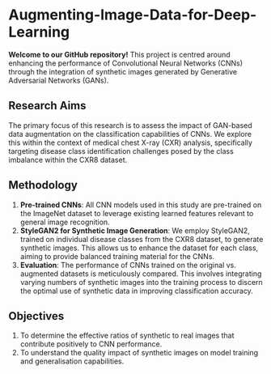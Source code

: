 # Augmenting-Image-Data-for-Deep-Learning

**Welcome to our GitHub repository!** This project is centred around enhancing the performance of Convolutional Neural Networks (CNNs) through the integration of synthetic images generated by Generative Adversarial Networks (GANs).

## Research Aims

The primary focus of this research is to assess the impact of GAN-based data augmentation on the classification capabilities of CNNs. We explore this within the context of medical chest X-ray (CXR) analysis, specifically targeting disease class identification challenges posed by the class imbalance within the CXR8 dataset.

## Methodology

1. **Pre-trained CNNs**: All CNN models used in this study are pre-trained on the ImageNet dataset to leverage existing learned features relevant to general image recognition.
2. **StyleGAN2 for Synthetic Image Generation**: We employ StyleGAN2, trained on individual disease classes from the CXR8 dataset, to generate synthetic images. This allows us to enhance the dataset for each class, aiming to provide balanced training material for the CNNs.
3. **Evaluation**: The performance of CNNs trained on the original vs. augmented datasets is meticulously compared. This involves integrating varying numbers of synthetic images into the training process to discern the optimal use of synthetic data in improving classification accuracy.

## Objectives

1. To determine the effective ratios of synthetic to real images that contribute positively to CNN performance.
2. To understand the quality impact of synthetic images on model training and generalisation capabilities.
